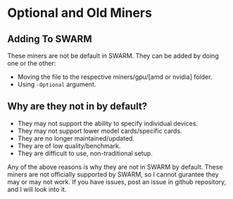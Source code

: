 # Optional and Old Miners

## Adding To SWARM
These miners are not be default in SWARM. They can be added by doing one or the other:
* Moving the file to the respective miners/gpu/[amd or nvidia] folder.
* Using ``-Optional`` argument.

## Why are they not in by default?
* They may not support the ability to specify individual devices.
* They may not support lower model cards/specific cards.
* They are no longer maintained/updated.
* They are of low quality/benchmark.
* They are difficult to use, non-traditional setup.

Any of the above reasons is why they are not in SWARM by default.
These miners are not officially supported by SWARM, so I cannot
gurantee they may or may not work. If you have issues, post
an issue in github repository, and I will look into it.
